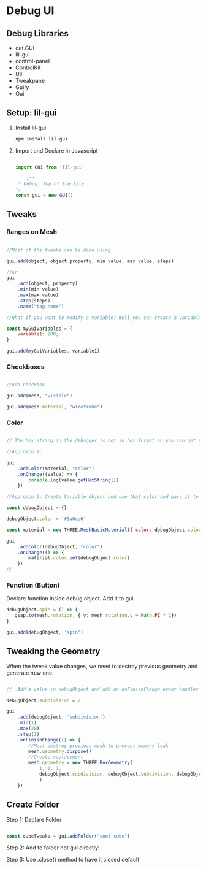 # Debug UI

## Debug Libraries

- dat.GUI
- lil-gui
- control-panel
- ControlKit
- Uil
- Tweakpane
- Guify
- Oui

## Setup: lil-gui

1. Install lil-gui

    ```bash
    npm install lil-gui
    ```

2. Import and Declare in Javascript

    ```javascript

    import GUI from 'lil-gui'

        /**
     * Debug: Top of the file
    */
    const gui = new GUI()

    ```

## Tweaks

### Ranges on Mesh

```javascript

//Most of the tweaks can be done using 

gui.add(object, object property, min value, max value, steps) 

//or 
gui
    .add(object, property)
    .min(min value)
    .max(max value)
    .step(steps)
    .name("tag name")

//What if you want to modify a variable? Well you can create a variables object and pass it into gui.add

const myGuiVariables = {
    variable1: 200;
}

gui.add(myGuiVariables, variable1)
```

### Checkboxes

```javascript

//Add Checkbox

gui.add(mesh, "visible")

gui.add(mesh.material, "wireframe")

```

### Color

```javascript

// The hex string in the debugger is not in hex format so you can get the color from the console like this

//Approach 1:

gui
    .addColor(material, "color")
    .onChange((value) => {
        console.log(value.getHexString())
    })

//Approach 2: Create Variable Object and use that color and pass it to three.js

const debugObject = {}

debugObject.color = '#3a6ea6'

const material = new THREE.MeshBasicMaterial({ color: debugObject.color })

gui
    .addColor(debugObject, "color")
    .onChange(() => {
        material.color.set(debugObject.color)
    })
//
```

### Function (Button)

Declare function inside debug object. Add it to gui.

```javascript
debugObject.spin = () => {
   gsap.to(mesh.rotation, { y: mesh.rotation.y + Math.PI * 2})
}

gui.add(debugObject, 'spin')
```

## Tweaking the Geometry

When the tweak value changes, we need to destroy previous geometry and generate new one.

```javascript

//  Add a value in debugObject and add an onFinishChange event handler that removes previous mesh and creates a new one

debugObject.subdivision = 2

gui
    .add(debugObject, 'subdivision')
    .min(1)
    .max(20)
    .step(1)
    .onFinishChange(() => {
        //Must destroy previous mesh to prevent memory leak
        mesh.geometry.dispose()
        //Create replacement
        mesh.geometry = new THREE.BoxGeometry(
            1, 1, 1, 
            debugObject.subdivision, debugObject.subdivision, debugObject.subdivision
            )
    })

```

## Create Folder

Step 1: Declare Folder

```javascript

const cubeTweaks = gui.addFolder("cool cube")

```

Step 2: Add to folder not gui directly!

Step 3: Use .close() method to have it closed default

